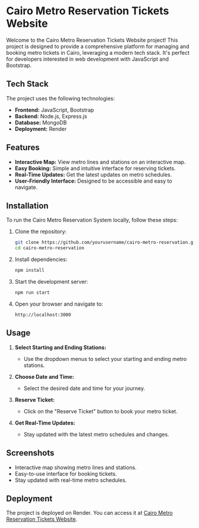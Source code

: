 # Cairo Metro Reservation Tickets Website

Welcome to the Cairo Metro Reservation Tickets Website project! This project is designed to provide a comprehensive platform for managing and booking metro tickets in Cairo, leveraging a modern tech stack. It's perfect for developers interested in web development with JavaScript and Bootstrap.

## Tech Stack
The project uses the following technologies:

- **Frontend:** JavaScript, Bootstrap
- **Backend:** Node.js, Express.js
- **Database:** MongoDB
- **Deployment:** Render

## Features
- **Interactive Map:** View metro lines and stations on an interactive map.
- **Easy Booking:** Simple and intuitive interface for reserving tickets.
- **Real-Time Updates:** Get the latest updates on metro schedules.
- **User-Friendly Interface:** Designed to be accessible and easy to navigate.

## Installation
To run the Cairo Metro Reservation System locally, follow these steps:

1. Clone the repository:
    ```bash
    git clone https://github.com/yourusername/cairo-metro-reservation.git
    cd cairo-metro-reservation
    ```

2. Install dependencies:
    ```bash
    npm install
    ```

3. Start the development server:
    ```bash
    npm run start
    ```

4. Open your browser and navigate to:
    ```plaintext
    http://localhost:3000
    ```

## Usage
1. **Select Starting and Ending Stations:**
    - Use the dropdown menus to select your starting and ending metro stations.

2. **Choose Date and Time:**
    - Select the desired date and time for your journey.

3. **Reserve Ticket:**
    - Click on the "Reserve Ticket" button to book your metro ticket.

4. **Get Real-Time Updates:**
    - Stay updated with the latest metro schedules and changes.

## Screenshots
- Interactive map showing metro lines and stations.
- Easy-to-use interface for booking tickets.
- Stay updated with real-time metro schedules.

## Deployment
The project is deployed on Render. You can access it at [Cairo Metro Reservation Tickets Website](#).
